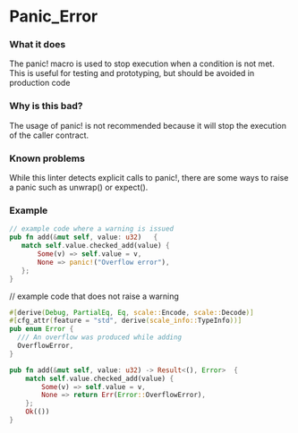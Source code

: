 # Panic_Error

### What it does
The panic! macro is used to stop execution when a condition is not met.
This is useful for testing and prototyping, but should be avoided in production code

### Why is this bad?
The usage of panic! is not recommended because it will stop the execution of the caller contract.

### Known problems
While this linter detects explicit calls to panic!, there are some ways to raise a panic such as unwrap() or expect().

### Example
```rust
// example code where a warning is issued
pub fn add(&mut self, value: u32)   {
   match self.value.checked_add(value) {
       Some(v) => self.value = v,
       None => panic!("Overflow error"),
   };
}
```

// example code that does not raise a warning
```rust
#[derive(Debug, PartialEq, Eq, scale::Encode, scale::Decode)]
#[cfg_attr(feature = "std", derive(scale_info::TypeInfo))]
pub enum Error {
  /// An overflow was produced while adding
  OverflowError,
}

pub fn add(&mut self, value: u32) -> Result<(), Error>  {
    match self.value.checked_add(value) {
        Some(v) => self.value = v,
        None => return Err(Error::OverflowError),
    };
    Ok(())
}
```
